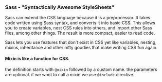 ### Sass - "Syntactically Awesome StyleSheets"
Sass can extend the CSS language because it is a preprocessor. It takes code written using Sass syntax, and converts it into basic CSS. This allows you to create variables, nest CSS rules into others, and import other Sass files, among other things. The result is more compact, easier to read code.

Sass lets you use features that don't exist in CSS yet like variables, nesting, mixins, inheritance and other nifty goodies that make writing CSS fun again.

#### Mixin is like a function for CSS.

the definition starts with `@mixin` followed by a custom name. the parameters are optional. if we want to call a mixin we use `@include` directive.